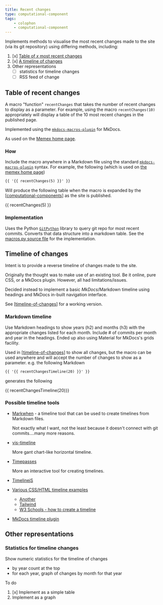 ```yaml
---
title: Recent changes
type: computational-component
tags: 
    - colophon
    - computational-component
---
```


Implements methods to visualise the most recent changes made to the site (via its git repository) using differing methods, including:

1. [x] [Table of _x_ most recent changes](#table-of-recent-changes)
2. [x] [A timeline of changes](#timeline-of-changes)
3. Other representations
    - [ ] statistics for timeline changes
    - [ ] RSS feed of change

## Table of recent changes

A macro "function" `recentChanges` that takes the number of recent changes to display as a parameter. For example, using the macro `recentChanges(10)` appropriately will display a table of the 10 most recent changes in the published page.

Implemented using the [`mkdocs-macros-plugin`](https://mkdocs-macros-plugin.readthedocs.io/en/latest/) for MkDocs.

As used on the [Memex home page](../index.md).

### How

Include the macro anywhere in a Markdown file using the standard [`mkdocs-macros-plugin`](https://mkdocs-macros-plugin.readthedocs.io/en/latest/) syntax. For example, the following (which is used on [the memex home page](../index.md))

```markdown
{{ '{{ recentChanges(5) }}' }}
```

Will produce the following table when the macro is expanded by the [[computational-components]] as the site is published.

{{ recentChanges(5) }}

### Implementation

Uses the Python [`GitPython`](https://gitpython.readthedocs.io/en/stable/) library to query git repo for most recent commits. Converts that data structure into a markdown table. See the [macros.py source file](https://github.com/djplaner/memex/blob/master/util/macros.py) for the implementation.

## Timeline of changes

Intent is to provide a reverse timeline of changes made to the site.

Originally the thought was to make use of an existing tool. Be it online, pure CSS, or a MkDocs plugin. However, all had limitations/issues. 

Decided instead to implement a basic _MkDocs_/Markdown timeline using headings and MkDocs in-built navigation interface.

See [[timeline-of-changes]] for a working version.

### Markdown timeline

Use Markdown headings to show years (h2) and months (h3) with the appropriate changes listed for each month. Include # of commits per month and year in the headings. Ended up also using Material for MkDocs's grids facility.

Used in [[timeline-of-changes]] to show all changes, but the macro can be used anywhere and will accept the number of changes to show as a parameter. e.g. the following Markdown

```markdown
{{ '{{ recentChangesTimeline(20) }}' }}
```

generates the following

{{ recentChangesTimeline(20)}}

### Possible timeline tools

- [Markwhen](https://markwhen.com/) - a timeline tool that can be used to create timelines from Markdown files.

    Not exactly what I want, not the least because it doesn't connect with git commits....many more reasons.
- [vis-timeline](https://github.com/visjs/vis-timeline)

    More gant chart-like horizontal timeline.
- [Timepasses](https://www.timepasses.net/)

    More an interactive tool for creating timelines.
- [TimelinejS](https://github.com/NUKnightLab/TimelineJS3)
- [Various CSS/HTML timeline examples](https://codemyui.com/tag/timeline/)

    - [Another](https://codyhouse.co/demo/vertical-timeline/index.html)
    - [Tailwind](https://flowbite.com/docs/components/timeline/)
    - [W3 Schools - how to create a timeline](https://www.w3schools.com/howto/howto_css_timeline.asp)

- [MkDocs timeline plugin](https://www.neoteroi.dev/mkdocs-plugins/timeline/)

## Other representations

### Statistics for timeline changes

Show numeric statistics for the timeline of changes

- by year count at the top
- for each year, graph of changes by month for that year

To do

1. [x] Implement as a simple table
2. Implement as a graph


[//begin]: # "Autogenerated link references for markdown compatibility"
[computational-components]: computational-components "Computational components"
[timeline-of-changes]: ../timeline-of-changes "Timeline of changes"
[//end]: # "Autogenerated link references"